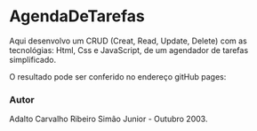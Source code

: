 # AgendaDeTarefas

Aqui desenvolvo um CRUD (Creat, Read, Update, Delete) com as tecnológias: Html, Css e JavaScript, de um agendador de tarefas simplificado.

O resultado pode ser conferido no endereço gitHub pages: 

### Autor
Adalto Carvalho Ribeiro Simão Junior - Outubro 2003.
